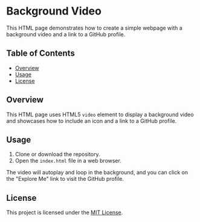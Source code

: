 # Background Video

This HTML page demonstrates how to create a simple webpage with a background video and a link to a GitHub profile.

## Table of Contents
- [Overview](#overview)
- [Usage](#usage)
- [License](#license)

## Overview

This HTML page uses HTML5 `video` element to display a background video and showcases how to include an icon and a link to a GitHub profile.

## Usage

1. Clone or download the repository.
2. Open the `index.html` file in a web browser.

The video will autoplay and loop in the background, and you can click on the "Explore Me" link to visit the GitHub profile.

## License

This project is licensed under the [MIT License](LICENSE).

